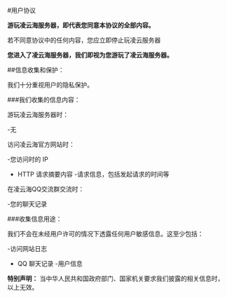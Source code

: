 #用户协议

**游玩凌云海服务器，即代表您同意本协议的全部内容。**

若不同意协议中的任何内容，您应立即停止玩凌云服务器

**您进入了凌云海服务器，我们即视为您游玩了凌云海服务器。**

##信息收集和保护：

我们十分重视用户的隐私保护。

###我们收集的信息内容：

游玩凌云海服务器时：

-无

访问凌云海官方网站时：

-您访问时的 IP
- HTTP 请求摘要内容
-请求信息，包括发起请求的时间等

在凌云海QQ交流群交流时：

-您的聊天记录

###收集信息用途：

我们不会在未经用户许可的情况下透露任何用户敏感信息。这至少包括：

-访问网站日志
- QQ 聊天记录
-用户信息

**特别声明：** 当中华人民共和国政府部门、国家机关要求我们披露的相关信息时，以上无效。
